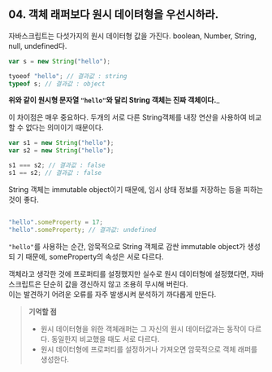 ## 04. 객체 래퍼보다 원시 데이텨형을 우선시하라.

자바스크립트는 다섯가지의 원시 데이터형 값을 가진다. boolean, Number, String, null, undefined다.


```javascript
var s = new String("hello");

tyoeof "hello"; // 결과값 : string 
typeof s; // 결과값 : object
```

__위와 같이 원시형 문자열 ```"hello"```와 달리 String 객체는 진짜 객체이다.___

이 차이점은 매우 중요하다. 두개의 서로 다른 String객체를 내장 연산을 사용하여 비교할 수 없다는 의미이기 때문이다.
```javascript
var s1 = new String("hello");
var s2 = new String("hello");

s1 === s2; // 결과값 : false
s1 == s2; // 결과값 : false
```

String 객체는 immutable object이기 때문에, 임시 상태 정보를 저장하는 등을 피하는 것이 좋다.
```javascript

"hello".someProperty = 17; 
"hello".someProperty; // 결과값: undefined 
```

```"hello"```를 사용하는 순간, 암묵적으로 String 객체로 감싼 immutable object가 생성되 기 때문에, someProperty의 속성은 서로 다르다.

객체라고 생각한 것에 프로퍼티를 설정했지만 실수로 원시 데이터형에 설정했다면, 자바스크립트은 단순히 값을 갱신하지 않고 조용히 무시해 버린다.<br/>
이는 발견하기 어려운 오류를 자주 발생시켜 분석하기 까다롭게 만든다.

> __기억할 점__
> * 원시 데이터형을 위한 객체래퍼는 그 자신의 원시 데이터값과는 동작이 다르다. 동일한지 비교했을 때도 서로 다르다.
> * 원시 데이터형에 프로퍼티를 설정하거나 가져오면 암묵적으로 객체 래퍼를 생성한다.
 